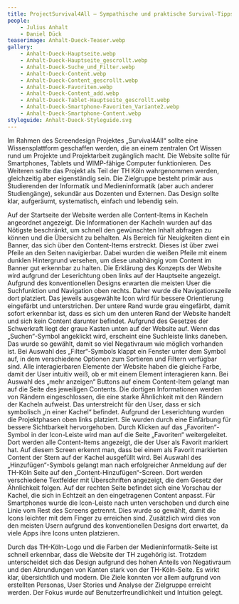 ```yaml
---
title: ProjectSurvival4All – Sympathische und praktische Survival-Tipps für die Projektarbeit im Studium und darüber hinaus
people:
    - Julius Anhalt
    - Daniel Dück
teaserimage: Anhalt-Dueck-Teaser.webp
gallery:
    - Anhalt-Dueck-Hauptseite.webp
    - Anhalt-Dueck-Hauptseite_gescrollt.webp
    - Anhalt-Dueck-Suche_und_Filter.webp
    - Anhalt-Dueck-Content.webp
    - Anhalt-Dueck-Content_gescrollt.webp
    - Anhalt-Dueck-Favoriten.webp
    - Anhalt-Dueck-Content_add.webp
    - Anhalt-Dueck-Tablet-Hauptseite_gescrollt.webp
    - Anhalt-Dueck-Smartphone-Favoriten_Variante2.webp
    - Anhalt-Dueck-Smartphone-Content.webp
styleguide: Anhalt-Dueck-Styleguide.svg
---
```


Im Rahmen des Screendesign Projektes „Survival4All“ sollte eine Wissensplattform geschaffen werden, die an einem zentralen Ort Wissen rund um Projekte und Projektarbeit zugänglich macht.
Die Website sollte für Smartphones, Tablets und WIMP-fähige Computer funktionieren. Des Weiteren sollte das Projekt als Teil der TH Köln wahrgenommen werden, gleichzeitig aber eigenständig sein. Die Zielgruppe besteht primär aus Studierenden der Informatik und Medieninformatik (aber auch anderer Studiengänge), sekundär aus Dozenten und Externen. Das Design sollte klar, aufgeräumt, systematisch, einfach und lebendig sein. 

Auf der Startseite der Website werden alle Content-Items in Kacheln angeordnet angezeigt. Die Informationen der Kacheln wurden auf das Nötigste beschränkt, um schnell den gewünschten Inhalt abfragen zu können und die Übersicht zu behalten. 
Als Bereich für Neuigkeiten dient ein Banner, das sich über den Content-Items erstreckt. Dieses ist über zwei Pfeile an den Seiten navigierbar. Dabei wurden die weißen Pfeile mit einem dunklen Hintergrund versehen, um diese unabhängig vom Content im Banner gut erkennbar zu halten. Die Erklärung des Konzepts der Website wird aufgrund der Leserichtung oben links auf der Hauptseite angezeigt. Aufgrund des konventionellen Designs erwarten die meisten User die Suchfunktion und Navigation oben rechts. Daher wurde die Navigationszeile dort platziert. Das jeweils ausgewählte Icon wird für bessere Orientierung eingefärbt und unterstrichen.
Der untere Rand wurde grau eingefärbt, damit sofort erkennbar ist, dass es sich um den unteren Rand der Website handelt und sich kein Content darunter befindet. Aufgrund des Gesetzes der Schwerkraft liegt der graue Kasten unten auf der Website auf.
Wenn das „Suchen“-Symbol angeklickt wird, erscheint eine Suchleiste links daneben. Das wurde so gewählt, damit so viel Negativraum wie möglich vorhanden ist. Bei Auswahl des „Filter“-Symbols klappt ein Fenster unter dem Symbol auf, in dem verschiedene Optionen zum Sortieren und Filtern verfügbar sind. Alle interagierbaren Elemente der Website haben die gleiche Farbe, damit der User intuitiv weiß, ob er mit einem Element interagieren kann.
Bei Auswahl des „mehr anzeigen“ Buttons auf einem Content-Item gelangt man auf die Seite des jeweiligen Contents. Die dortigen Informationen werden von Rändern eingeschlossen, die eine starke Ähnlichkeit mit den Rändern der Kacheln aufweist. Das unterstreicht für den User, dass er sich symbolisch „in einer Kachel“ befindet. Aufgrund der Leserichtung wurden die Projektphasen oben links platziert. Sie wurden durch eine Einfärbung für bessere Sichtbarkeit hervorgehoben.
Durch Klicken auf das „Favoriten“-Symbol in der Icon-Leiste wird man auf die Seite „Favoriten“ weitergeleitet. Dort werden alle Content-Items angezeigt, die der User als Favorit markiert hat. Auf diesem Screen erkennt man, dass bei einem als Favorit markierten Content der Stern auf der Kachel ausgefüllt wird.
Bei Auswahl des „Hinzufügen“-Symbols gelangt man nach erfolgreicher Anmeldung auf der TH-Köln Seite auf den „Content-Hinzufügen“-Screen. Dort werden verschiedene Textfelder mit Überschriften angezeigt, die dem Gesetz der Ähnlichkeit folgen. Auf der rechten Seite befindet sich eine Vorschau der Kachel, die sich in Echtzeit an den eingetragenen Content anpasst.
Für Smartphones wurde die Icon-Leiste nach unten verschoben und durch eine Linie vom Rest des Screens getrennt. Dies wurde so gewählt, damit die Icons leichter mit dem Finger zu erreichen sind. Zusätzlich wird dies von den meisten Usern aufgrund des konventionellen Designs dort erwartet, da viele Apps ihre Icons unten platzieren.

Durch das TH-Köln-Logo und die Farben der Medieninformatik-Seite ist schnell erkennbar, dass die Website der TH zugehörig ist. Trotzdem unterscheidet sich das Design aufgrund des hohen Anteils von Negativraum und den Abrundungen von Kanten stark von der TH-Köln-Seite. Es wirkt klar, übersichtlich und modern. 
Die Ziele konnten vor allem aufgrund von erstellten Personas, User Stories und Analyse der Zielgruppe erreicht werden. Der Fokus wurde auf Benutzerfreundlichkeit und Intuition gelegt.
